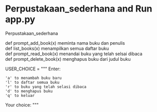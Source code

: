 # Perpustakaan_sederhana and Run app.py

Perpustakaan_sederhana

def prompt_add_book(x) meminta nama buku dan penulis\
def list_books(x) menampilkan semua daftar buku\
def prompt_read_book(x) menandai buku yang telah selsai dibaca\
def prompt_delete_book(x) menghapus buku dari judul buku

USER_CHOICE = """ Enter:

    'a' to menambah buku baru
    'l' to daftar semua buku
    'r' to buku yang telah selasi dibaca
    'd' to menghapus buku
    'q' to keluar

Your choice: """
